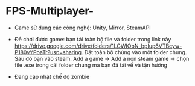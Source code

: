 
# FPS-Multiplayer-
- Game sử dụng các công nghệ: Unity, Mirror, SteamAPI
- Để chơi được game: bạn tải toàn bộ file và folder trong link này https://drive.google.com/drive/folders/1LGWIObN_bpIup6VTBcyw-P180vYPoaTr?usp=sharing. Đặt toàn bộ chúng vào một folder chung. Sau đó bạn vào steam. Add a game -> Add a non steam game -> chọn file .exe trong cái folder chung mà bạn đã tải về và tận hưởng

- Đang cập nhật chế độ zombie 

